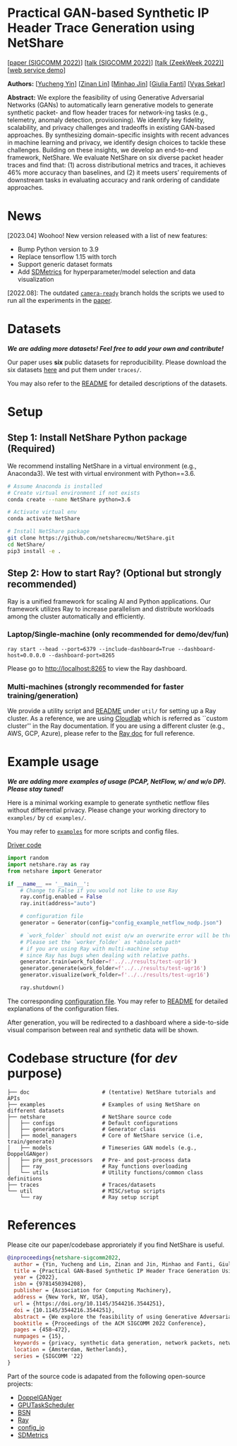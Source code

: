 # Practical GAN-based Synthetic IP Header Trace Generation using NetShare

[[paper (SIGCOMM 2022)](https://dl.acm.org/doi/abs/10.1145/3544216.3544251)]
[[talk (SIGCOMM 2022)](https://www.youtube.com/watch?v=mWnFIncjtWg)]
[[talk (ZeekWeek 2022)]](https://www.youtube.com/watch?v=MN_fa-FBOHg)
[[web service demo](https://drive.google.com/file/d/1vPuneEb14A2w7fKyCJ41NAHzsvpLQP5H/view)]

**Authors:** 
[[Yucheng Yin](https://sniperyyc.com/)]
[[Zinan Lin](http://www.andrew.cmu.edu/user/zinanl/)]
[[Minhao Jin](https://www.linkedin.com/in/minhao-jin-1328b8164/)]
[[Giulia Fanti](https://www.andrew.cmu.edu/user/gfanti/)]
[[Vyas Sekar](https://users.ece.cmu.edu/~vsekar/)]

**Abstract:** We explore the feasibility of using Generative Adversarial Networks (GANs) to automatically learn generative models to generate synthetic packet- and flow header traces for network-ing tasks (e.g., telemetry, anomaly detection, provisioning). We identify key fidelity, scalability, and privacy challenges and tradeoffs in existing GAN-based approaches. By synthesizing domain-specific insights with recent advances in machine learning and privacy, we identify design choices to tackle these challenges. Building on these insights, we develop an end-to-end framework, NetShare. We evaluate NetShare on six diverse packet header traces and find that: (1) across distributional metrics and traces, it achieves 46% more accuracy than baselines, and (2) it meets users’ requirements of downstream tasks in evaluating accuracy and rank ordering of candidate approaches.

# News
[2023.04] Woohoo! New version released with a list of new features:
- Bump Python version to 3.9
- Replace tensorflow 1.15 with torch
- Support generic dataset formats
- Add [SDMetrics](https://github.com/netsharecmu/SDMetrics_timeseries/tree/master/sdmetrics) for hyperparameter/model selection and data visualization

[2022.08]: The outdated [`camera-ready`](https://github.com/netsharecmu/NetShare/tree/camera-ready) branch holds the scripts we used to run all the experiments in the [paper](https://dl.acm.org/doi/abs/10.1145/3544216.3544251).

# Datasets
***We are adding more datasets! Feel free to add your own and contribute!***

Our paper uses **six** public datasets for reproducibility. Please download the six datasets [here](https://drive.google.com/drive/folders/1FOl1VMr0tXhzKEOupxnJE9YQ2GwfX2FD?usp=sharing) and put them under `traces/`.

You may also refer to the [README](traces/README.md) for detailed descriptions of the datasets.


# Setup
## Step 1: Install NetShare Python package (Required)
We recommend installing NetShare in a virtual environment (e.g., Anaconda3). We test with virtual environment with Python==3.6.

```Bash
# Assume Anaconda is installed
# Create virtual environment if not exists
conda create --name NetShare python=3.6

# Activate virtual env
conda activate NetShare

# Install NetShare package
git clone https://github.com/netsharecmu/NetShare.git
cd NetShare/
pip3 install -e .
```

## Step 2: How to start Ray? (Optional but **strongly** recommended)
Ray is a unified framework for scaling AI and Python applications. Our framework utilizes Ray to increase parallelism and distribute workloads among the cluster automatically and efficiently.

### Laptop/Single-machine (only recommended for demo/dev/fun)
```
ray start --head --port=6379 --include-dashboard=True --dashboard-host=0.0.0.0 --dashboard-port=8265
```

Please go to [http://localhost:8265](http://localhost:8265) to view the Ray dashboard.


### Multi-machines (**strongly** recommended for faster training/generation)
We provide a utility script and [README](util/README.md) under `util/` for setting up a Ray cluster. As a reference, we are using [Cloudlab](https://www.cloudlab.us/) which is referred as ``custom cluster'' in the Ray documentation. If you are using a different cluster (e.g., AWS, GCP, Azure), please refer to the [Ray doc](https://docs.ray.io/en/releases-2.0.0rc0/cluster/cloud.html#cluster-cloud) for full reference.



# Example usage
***We are adding more examples of usage (PCAP, NetFlow, w/ and w/o DP). Please stay tuned!***

Here is a minimal working example to generate synthetic netflow files without differential privacy. Please change your working directory to  `examples/` by `cd examples/`. 

You may refer to [`examples`](examples/) for more scripts and config files. 

[Driver code](examples/netflow/driver.py)
```Python
import random
import netshare.ray as ray
from netshare import Generator

if __name__ == '__main__':
    # Change to False if you would not like to use Ray
    ray.config.enabled = False
    ray.init(address="auto")

    # configuration file
    generator = Generator(config="config_example_netflow_nodp.json")

    # `work_folder` should not exist o/w an overwrite error will be thrown.
    # Please set the `worker_folder` as *absolute path*
    # if you are using Ray with multi-machine setup
    # since Ray has bugs when dealing with relative paths.
    generator.train(work_folder=f'../../results/test-ugr16')
    generator.generate(work_folder=f'../../results/test-ugr16')
    generator.visualize(work_folder=f'../../results/test-ugr16')

    ray.shutdown()
```

The corresponding [configuration file](examples/netflow/config_example_netflow_nodp.json).
You may refer to [README](netshare/configs/README.md) for detailed explanations of the configuration files.

After generation, you will be redirected to a dashboard where a side-to-side visual comparison between real and synthetic data will be shown.

# Codebase structure (for *dev* purpose)
```
├── doc                       # (tentative) NetShare tutorials and APIs
├── examples                  # Examples of using NetShare on different datasets
├── netshare                  # NetShare source code
│   ├── configs               # Default configurations  
│   ├── generators            # Generator class
│   ├── model_managers        # Core of NetShare service (i.e, train/generate)
│   ├── models                # Timeseries GAN models (e.g., DoppelGANger)
│   ├── pre_post_processors   # Pre- and post-process data
│   ├── ray                   # Ray functions overloading
│   └── utils                 # Utility functions/common class definitions
├── traces                    # Traces/datasets
└── util                      # MISC/setup scripts
    └── ray                   # Ray setup script
```


# References
Please cite our paper/codebase approriately if you find NetShare is useful.

```bibtex
@inproceedings{netshare-sigcomm2022,
  author = {Yin, Yucheng and Lin, Zinan and Jin, Minhao and Fanti, Giulia and Sekar, Vyas},
  title = {Practical GAN-Based Synthetic IP Header Trace Generation Using NetShare},
  year = {2022},
  isbn = {9781450394208},
  publisher = {Association for Computing Machinery},
  address = {New York, NY, USA},
  url = {https://doi.org/10.1145/3544216.3544251},
  doi = {10.1145/3544216.3544251},
  abstract = {We explore the feasibility of using Generative Adversarial Networks (GANs) to automatically learn generative models to generate synthetic packet- and flow header traces for networking tasks (e.g., telemetry, anomaly detection, provisioning). We identify key fidelity, scalability, and privacy challenges and tradeoffs in existing GAN-based approaches. By synthesizing domain-specific insights with recent advances in machine learning and privacy, we identify design choices to tackle these challenges. Building on these insights, we develop an end-to-end framework, NetShare. We evaluate NetShare on six diverse packet header traces and find that: (1) across all distributional metrics and traces, it achieves 46% more accuracy than baselines and (2) it meets users' requirements of downstream tasks in evaluating accuracy and rank ordering of candidate approaches.},
  booktitle = {Proceedings of the ACM SIGCOMM 2022 Conference},
  pages = {458–472},
  numpages = {15},
  keywords = {privacy, synthetic data generation, network packets, network flows, generative adversarial networks},
  location = {Amsterdam, Netherlands},
  series = {SIGCOMM '22}
}
```

Part of the source code is adapated from the following open-source projects:

- [DoppelGANger](https://github.com/fjxmlzn/DoppelGANger)
- [GPUTaskScheduler](https://github.com/fjxmlzn/GPUTaskScheduler)
- [BSN](https://github.com/fjxmlzn/BSN)
- [Ray](https://github.com/ray-project/ray)
- [config_io](https://github.com/fjxmlzn/config_io)
- [SDMetrics](https://github.com/sdv-dev/SDMetrics)
